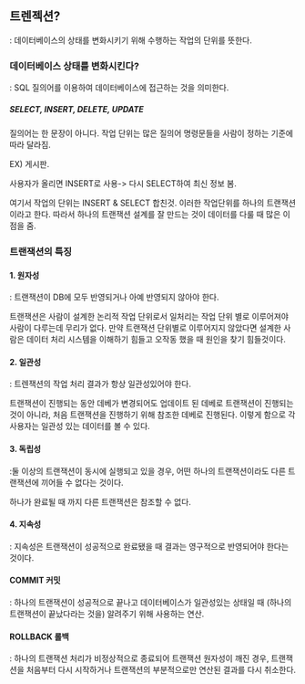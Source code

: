 ## 트렌젝션?
: 데이터베이스의 상태를 변화시키기 위해 수행하는 작업의 단위를 뜻한다.

### 데이터베이스 상태를 변화시킨다?
: SQL 질의어를 이용하여 데이터베이스에 접근하는 것을 의미한다.

##### SELECT, INSERT, DELETE, UPDATE 

질의어는 한 문장이 아니다.
작업 단위는 많은 질의어 명령문들을 사람이 정하는 기준에 따라 달라짐.

EX) 
게시판.

사용자가 올리면 INSERT로 사용-> 다시 SELECT하여 최신 정보 봄. 

여기서 작업의 단위는 INSERT & SELECT 합친것.
이러한 작업단위를 하나의 트랜잭션이라고 한다. 따라서 하나의 트랜잭션 설계를 잘 만드는 것이 데이터를 다룰 때 많은 이점을 줌.

### 트랜잭션의 특징 
#### 1. 원자성 
: 트랜잭션이 DB에 모두 반영되거나 아예 반영되지 않아야 한다. 

트랜잭션은 사람이 설계한 논리적 작업 단위로서 일처리는 작업 단위 별로 이루어져야 사람이 다루는데 무리가 없다.
만약 트랜잭션 단위별로 이루어지지 않았다면 설계한 사람은 데이터 처리 시스템을 이해하기 힘들고 오작동 했을 때 원인을 찾기 힘들것이다.


#### 2. 일관성
: 트렌잭션의 작업 처리 결과가 항상 일관성있어야 한다.

트랜잭션이 진행되는 동안 데베가 변경되어도 업데이트 된 데베로 트랜잭션이 진행되는 것이 아니라, 처음 트랜잭션을 진행하기 위해 참조한 데베로 진행된다.
이렇게 함으로 각 사용자는 일관성 있는 데이터를 볼 수 있다.


#### 3. 독립성 
:둘 이상의 트랜잭션이 동시에 실행되고 있을 경우, 어떤 하나의 트랜잭션이라도 다른 트랜잭션에 끼어들 수 없다는 것이다.

하나가 완료될 때 까지 다른 트랜잭션은 참조할 수 없다.

#### 4. 지속성
: 지속성은 트랜잭션이 성공적으로 완료됐을 때 결과는 영구적으로 반영되어야 한다는 것이다.


#### COMMIT 커밋
: 하나의 트랜잭션이 성공적으로 끝나고 데이터베이스가 일관성있는 상태일 때 (하나의 트랜잭션이 끝났다라는 것을) 알려주기 위해 사용하는 연산.

#### ROLLBACK 롤백
: 하나의 트랜잭션 처리가 비정상적으로 종료되어 트랜잭션 원자성이 깨진 경우, 트랜잭션을 처음부터 다시 시작하거나 트랜잭션의 부분적으로만 연산된 결과를 다시 취소한다.



